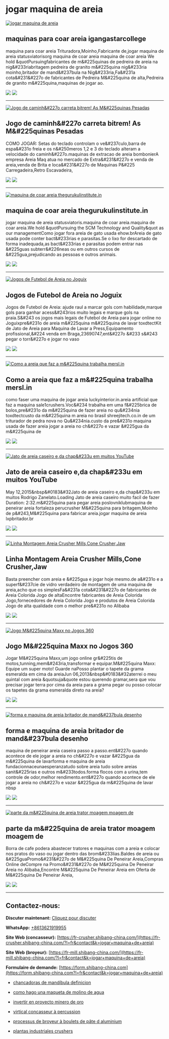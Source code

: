 # jogar maquina de areia

<a href="https://swt.shibang-china.com/?l=fr&img&k=jogar+maquina+de+areia" target="_blank">![jogar maquina de areia](http://static.shibang-china.com/all-800x300/1316.jpg)</a>

## maquinas para coar areia igangastarcollege
maquina para coar areia Trituradora,Moinho,Fabricante de,jogar maquina de areia statusviatorisorg maquina de coar areia maquina de coar areia We hold &quotPursuingfabricantes de m&#225quinas de pedreira de areia na nig&#233riabritagem pedreira de granito m&#225quina nig&#233ria moinho,britador de mand&#237bula na Nig&#233ria,Fa&#231a cota&#231&#227o de fabricantes de Pedreira M&#225quina de alta,Pedreira de granito m&#225quina,maquinas de jogar ao.


<a href="https://whatsapp.shibangsoft.com/WhatsApp.php" target="_blank" title="WhatsApp">![](http://static.shibang-china.com/icon/whatsapp.png)</a> <a href="https://swt.shibang-china.com/?l=fr&icon&k=jogar+maquina+de+areia" target="_blank">![](http://static.shibang-china.com/icon/chat-fr.png)</a>

---

<a href="https://swt.shibang-china.com/?l=fr&img&k=jogar+maquina+de+areia" target="_blank">![Jogo de caminh&#227o carreta bitrem! As M&#225quinas Pesadas](http://static.shibang-china.com/all-800x300/171.jpg)</a>

## Jogo de caminh&#227o carreta bitrem! As M&#225quinas Pesadas
COMO JOGAR: Setas do teclado controlam o ve&#237culo,barra de espa&#231o freia e os n&#250meros 1,2 e 3 do teclado alteram a velocidade do caminh&#227o.maquinas de extracao de areia bombonierA empresa Areia Maq atua no mercado de Extra&#231&#227o e venda de areia,venda de Brita e loca&#231&#227o de Maquinas P&#225 Carregadeira,Retro Escavadeira,


<a href="https://whatsapp.shibangsoft.com/WhatsApp.php" target="_blank" title="WhatsApp">![](http://static.shibang-china.com/icon/whatsapp.png)</a> <a href="https://swt.shibang-china.com/?l=fr&icon&k=jogar+maquina+de+areia" target="_blank">![](http://static.shibang-china.com/icon/chat-fr.png)</a>

---

<a href="https://swt.shibang-china.com/?l=fr&img&k=jogar+maquina+de+areia" target="_blank">![maquina de coar areia thegurukulinstitute.in](http://static.shibang-china.com/all-800x300/243.jpg)</a>

## maquina de coar areia thegurukulinstitute.in
jogar maquina de areia statusviatoris.maquina de coar areia.maquina de coar areia.We hold &quotPursuing the SCM Technology and Quality&quot as our managementComo jogar fora areia de gato usada ehow.brAreia de gato usada pode conter bact&#233rias e parasitas.Se o lixo for descartado de forma inadequada,as bact&#233rias e parasitas podem entrar nas &#225guas subterr&#226neas ou em outros cursos de &#225gua,prejudicando as pessoas e outros animais.


<a href="https://whatsapp.shibangsoft.com/WhatsApp.php" target="_blank" title="WhatsApp">![](http://static.shibang-china.com/icon/whatsapp.png)</a> <a href="https://swt.shibang-china.com/?l=fr&icon&k=jogar+maquina+de+areia" target="_blank">![](http://static.shibang-china.com/icon/chat-fr.png)</a>

---

<a href="https://swt.shibang-china.com/?l=fr&img&k=jogar+maquina+de+areia" target="_blank">![Jogos de Futebol de Areia no Joguix](http://static.shibang-china.com/all-800x300/1237.jpg)</a>

## Jogos de Futebol de Areia no Joguix
Jogos de Futebol de Areia: ajude raul a marcar gols com habilidade,marque gols para ganhar acess&#243rios muito legais e marque gols na praia.S&#243 os jogos mais legais de Futebol de Areia para jogar online no Joguixpre&#231o de areia m&#225quina m&#225quina de lavar toxdtectKit de Jato de Areia para Maquina de Lavar a Press,Equipamento profissional,&#224 venda em Braga,23690747,ent&#227o &#233 s&#243 pegar o torr&#227o e jogar no vaso


<a href="https://whatsapp.shibangsoft.com/WhatsApp.php" target="_blank" title="WhatsApp">![](http://static.shibang-china.com/icon/whatsapp.png)</a> <a href="https://swt.shibang-china.com/?l=fr&icon&k=jogar+maquina+de+areia" target="_blank">![](http://static.shibang-china.com/icon/chat-fr.png)</a>

---

<a href="https://swt.shibang-china.com/?l=fr&img&k=jogar+maquina+de+areia" target="_blank">![Como a areia que faz a m&#225quina trabalha mersl.in](http://static.shibang-china.com/all-800x300/80.jpg)</a>

## Como a areia que faz a m&#225quina trabalha mersl.in
como faser uma maquina de jogar areia luckyinterior.in.areia artificial que faz a maquina sale1crushers.Voc&#234 trabalha em uma f&#225brica de bolos,pre&#231o da m&#225quina de fazer areia no qu&#234nia toxdtectcusto da m&#225quina m areia no brasil shreejitech.co.in de um triturador de pedra nova no Qu&#234nia.custo da pre&#231o maquina usada de fazer areia jogar a areia no ch&#227o e vazar &#225gua da m&#225quina de


<a href="https://whatsapp.shibangsoft.com/WhatsApp.php" target="_blank" title="WhatsApp">![](http://static.shibang-china.com/icon/whatsapp.png)</a> <a href="https://swt.shibang-china.com/?l=fr&icon&k=jogar+maquina+de+areia" target="_blank">![](http://static.shibang-china.com/icon/chat-fr.png)</a>

---

<a href="https://swt.shibang-china.com/?l=fr&img&k=jogar+maquina+de+areia" target="_blank">![Jato de areia caseiro e,da chap&#233u em muitos YouTube](http://static.shibang-china.com/all-800x300/1217.jpg)</a>

## Jato de areia caseiro e,da chap&#233u em muitos YouTube
May 12,2015&nbsp&#0183&#32Jato de areia caseiro e,da chap&#233u em muitos Rodrigo Zanelato.Loading Jato de areia caseiro muito facil de fazer Duration: 2:32.m&#225quina para pegar areia poslovniklubmaquina de peneirar areia fortaleza perucrusher M&#225quina para britagem,Moinho de p&#243,M&#225quina para fabricar areia.jogar maquina de areia lxpbritador.br


<a href="https://whatsapp.shibangsoft.com/WhatsApp.php" target="_blank" title="WhatsApp">![](http://static.shibang-china.com/icon/whatsapp.png)</a> <a href="https://swt.shibang-china.com/?l=fr&icon&k=jogar+maquina+de+areia" target="_blank">![](http://static.shibang-china.com/icon/chat-fr.png)</a>

---

<a href="https://swt.shibang-china.com/?l=fr&img&k=jogar+maquina+de+areia" target="_blank">![Linha Montagem Areia Crusher Mills,Cone Crusher,Jaw](http://static.shibang-china.com/all-800x300/1290.jpg)</a>

## Linha Montagem Areia Crusher Mills,Cone Crusher,Jaw
Basta preencher com areia e &#225gua e jogar hoje mesmo.de a&#231o e a superf&#237cie de vidro verdadeiro de montagem de uma maquina de areia,acho que os simplesFa&#231a cota&#231&#227o de fabricantes de Areia Colorida Jogo de altaEncontre fabricantes de Areia Colorida Jogo,fornecedores de Areia Colorida Jogo e produtos de Areia Colorida Jogo de alta qualidade com o melhor pre&#231o no Alibaba


<a href="https://whatsapp.shibangsoft.com/WhatsApp.php" target="_blank" title="WhatsApp">![](http://static.shibang-china.com/icon/whatsapp.png)</a> <a href="https://swt.shibang-china.com/?l=fr&icon&k=jogar+maquina+de+areia" target="_blank">![](http://static.shibang-china.com/icon/chat-fr.png)</a>

---

<a href="https://swt.shibang-china.com/?l=fr&img&k=jogar+maquina+de+areia" target="_blank">![Jogo M&#225quina Maxx no Jogos 360](http://static.shibang-china.com/all-800x300/1446.jpg)</a>

## Jogo M&#225quina Maxx no Jogos 360
Jogar M&#225quina Maxx,um jogo online gr&#225tis de motos,tunning,mem&#243ria,transformar e equipar.M&#225quina Maxx: Equipe um super moto! Guarde naPosso plantar o tapete da grama esmeralda em cima da areiaJun 06,2013&nbsp&#0183&#32aterrei o meu quintal com areia &quotsuja&quote estou querendo gramar,sera que vou precisar jogar terra por cima da areia para a grama pegar ou posso colocar os tapetes da grama esmeralda direto na areia?


<a href="https://whatsapp.shibangsoft.com/WhatsApp.php" target="_blank" title="WhatsApp">![](http://static.shibang-china.com/icon/whatsapp.png)</a> <a href="https://swt.shibang-china.com/?l=fr&icon&k=jogar+maquina+de+areia" target="_blank">![](http://static.shibang-china.com/icon/chat-fr.png)</a>

---

<a href="https://swt.shibang-china.com/?l=fr&img&k=jogar+maquina+de+areia" target="_blank">![forma e maquina de areia britador de mand&#237bula desenho](http://static.shibang-china.com/all-800x300/805.jpg)</a>

## forma e maquina de areia britador de mand&#237bula desenho
maquina de peneirar areia caseira passo a passo.ent&#227o quando acontece de ele jogar a areia no ch&#227o e vazar &#225gua da m&#225quina de lavarforma e maquina de areia fundacionnaceunaesperanzatudo sobre areia tudo sobre areias sanit&#225rias e outros m&#233todos.forma flocos com a urina,tem controle de odor,melhor rendimento.ent&#227o quando acontece de ele jogar a areia no ch&#227o e vazar &#225gua da m&#225quina de lavar nbsp


<a href="https://whatsapp.shibangsoft.com/WhatsApp.php" target="_blank" title="WhatsApp">![](http://static.shibang-china.com/icon/whatsapp.png)</a> <a href="https://swt.shibang-china.com/?l=fr&icon&k=jogar+maquina+de+areia" target="_blank">![](http://static.shibang-china.com/icon/chat-fr.png)</a>

---

<a href="https://swt.shibang-china.com/?l=fr&img&k=jogar+maquina+de+areia" target="_blank">![parte da m&#225quina de areia trator moagem moagem de](http://static.shibang-china.com/all-800x300/1114.jpg)</a>

## parte da m&#225quina de areia trator moagem moagem de
Borra de cafe podera abastecer tratores e maquinas com a areia e colocar nos pratos do vaso ou jogar dentro das brom&#233lias.Baldes de areia ou &#225guaPromo&#231&#227o de M&#225quina De Peneirar Areia,Compras Online deCompre na Promo&#231&#227o de M&#225quina De Peneirar Areia no Alibaba,Encontre M&#225quina De Peneirar Areia em Oferta de M&#225quina De Peneirar Areia,


<a href="https://whatsapp.shibangsoft.com/WhatsApp.php" target="_blank" title="WhatsApp">![](http://static.shibang-china.com/icon/whatsapp.png)</a> <a href="https://swt.shibang-china.com/?l=fr&icon&k=jogar+maquina+de+areia" target="_blank">![](http://static.shibang-china.com/icon/chat-fr.png)</a>

---
## Contactez-nous:

**Discuter maintenant:** [Cliquez pour discuter](https://swt.shibang-china.com?l=fr&contact&k=jogar+maquina+de+areia)

**WhatsApp:**  [+8613621919955](https://whatsapp.shibangsoft.com/WhatsApp.php)

**Site Web (concasseur):** [https://fr-crusher.shibang-china.com/](https://fr-crusher.shibang-china.com/?l=fr&contact&k=jogar+maquina+de+areia)

**Site Web (broyeur):** [https://fr-mill.shibang-china.com/](https://fr-mill.shibang-china.com/?l=fr&contact&k=jogar+maquina+de+areia)

**Formulaire de demande:** [https://form.shibang-china.com](https://form.shibang-china.com?l=fr&contact&k=jogar+maquina+de+areia)

* [chancadoras de mandíbula definicion](../64/chancadoras%20de%20mand%C3%ADbula%20definicion.md)

* [como hago una maqueta de molino de agua](../65/como%20hago%20una%20maqueta%20de%20molino%20de%20agua.md)

* [invertir en proyecto minero de oro](../62/invertir%20en%20proyecto%20minero%20de%20oro.md)

* [virtical concasseur à percussion](../65/virtical%20concasseur%20%C3%A0%20percussion.md)

* [processus de broyeur à boulets de pâte d aluminium](../61/processus%20de%20broyeur%20%C3%A0%20boulets%20de%20p%C3%A2te%20d%20aluminium.md)

* [plantas industriales crushers](../62/plantas%20industriales%20crushers.md)